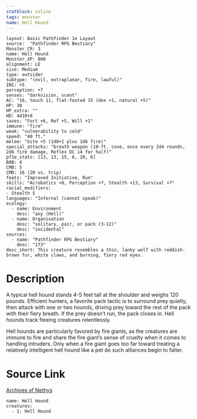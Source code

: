 ```yaml
---
statblock: inline
tags: monster
name: Hell Hound
---
```

```statblock
layout: Basic Pathfinder 1e Layout
source:  "Pathfinder RPG Bestiary"
Monster_CR: 3
name: Hell Hound
Monster_XP: 800
alignment: LE
size: Medium
type: outsider
subtype: "(evil, extraplanar, fire, lawful)"
INI: +5
perception: +7
senses: "darkvision, scent"
AC: "16, touch 11, flat-footed 15 (dex +1, natural +5)"
HP: 30
HP_extra: ""
HD: 4d10+8
saves: "Fort +6, Ref +5, Will +1"
immune: "fire"
weak: "vulnerability to cold"
speed: "40 ft."
melee: "bite +5 (1d8+1 plus 1d6 fire)"
special_attacks: "breath weapon (10-ft. cone, once every 2d4 rounds, 2d6 fire damage, Reflex DC 14 for half)"
pf1e_stats: [13, 13, 15, 6, 10, 6]
BAB: 4
CMB: 5
CMD: 16 (20 vs. trip)
feats: "Improved Initiative, Run"
skills: "Acrobatics +8, Perception +7, Stealth +13, Survival +7"
racial_modifiers:
- Stealth 5
languages: "Infernal (cannot speak)"
ecology:
  - name: Environment
    desc: "any (Hell)"
  - name: Organisation
    desc: "solitary, pair, or pack (3-12)"
    desc: "incidental"
sources:
  - name: "Pathfinder RPG Bestiary"
    desc: "173"
desc_short: This creature resembles a thin, lanky wolf with reddish-brown fur, white claws, and burning, fiery red eyes.
```
# Description
A typical hell hound stands 4-5 feet tall at the shoulder and weighs 120 pounds. Efficient hunters, a favorite pack tactic is to surround prey quietly, then attack with one or two hounds, driving prey toward the rest of the pack with their fiery breath. If the prey doesn’t run, the pack closes in. Hell hounds track fleeing creatures relentlessly.

Hell hounds are particularly favored by fire giants, as the creatures are immune to fire and share the fire giant’s sense of cruelty when it comes to handling intruders. Only when a fire giant goes too far toward treating a relatively intelligent hell hound like a pet do such alliances begin to falter.
# Source Link
[Archives of Nethys](https://aonprd.com/MonsterDisplay.aspx?ItemName=Hell%20Hound)
```encounter-table
name: Hell Hound
creatures:
  - 1: Hell Hound
```
